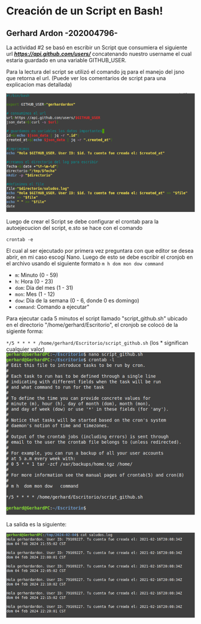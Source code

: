 # Creación de un Script en Bash!
## Gerhard Ardon    -202004796-
La actividad #2 se basó en escribir un Script que consumiera el siguiente url _**https://api.github.com/users/**_ concatenando nuestro username el cual estaria guardado en una variable GITHUB_USER.

Para la lectura del script se utilizó el comando jq para el manejo del jsno que retorna el url. (Puede ver los comentarios de script para una explicacion mas detallada)

![](https://github.com/gerhardardon/-so1_actividades_202004796/blob/main/actividad2/images/Captura%20de%20pantalla%20de%202024-02-04%2022-25-28.png)

Luego de crear el Script se debe configurar el crontab para la autoejecucion del script, e.sto se hace con el comando 

    crontab -e
El cual al ser ejecutado por primera vez preguntara con que editor se desea abrir, en mi caso escogí Nano.
Luego de esto se debe escribir el cronjob en el archivo usando el siguiente formato 
`m h dom mon dow command` 

-   `m`: Minuto (0 - 59)
-   `h`: Hora (0 - 23)
-   `dom`: Día del mes (1 - 31)
-   `mon`: Mes (1 - 12)
-   `dow`: Día de la semana (0 - 6, donde 0 es domingo)
-   `command`: Comando a ejecutar"

Para ejecutar cada 5 minutos el script llamado "script_github.sh" ubicado en el directorio "/home/gerhard/Escritorio", el cronjob se colocó de la sigiente forma:

`*/5 * * * * /home/gerhard/Escritorio/script_github.sh`
(los * significan cualquier valor)
![](https://github.com/gerhardardon/-so1_actividades_202004796/blob/main/actividad2/images/Captura%20de%20pantalla%20de%202024-02-04%2022-23-54.png)

La salida es la siguiente:

![](https://github.com/gerhardardon/-so1_actividades_202004796/blob/main/actividad2/images/Captura%20de%20pantalla%20de%202024-02-04%2022-23-19.png)

